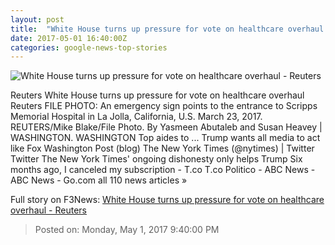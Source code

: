 ```yaml
---
layout: post
title:  "White House turns up pressure for vote on healthcare overhaul - Reuters"
date: 2017-05-01 16:40:00Z
categories: google-news-top-stories
---
```


![White House turns up pressure for vote on healthcare overhaul - Reuters](http://s2.reutersmedia.net/resources/r/?m=02&d=20170501&t=2&i=1182773366&w=&fh=545px&fw=&ll=&pl=&sq=&r=LYNXMPED4014H)

Reuters White House turns up pressure for vote on healthcare overhaul Reuters FILE PHOTO: An emergency sign points to the entrance to Scripps Memorial Hospital in La Jolla, California, U.S. March 23, 2017. REUTERS/Mike Blake/File Photo. By Yasmeen Abutaleb and Susan Heavey | WASHINGTON. WASHINGTON Top aides to ... Trump wants all media to act like Fox Washington Post (blog) The New York Times (@nytimes) | Twitter Twitter The New York Times' ongoing dishonesty only helps Trump Six months ago, I canceled my subscription - T.co T.co Politico - ABC News - ABC News - Go.com all 110 news articles »


Full story on F3News: [White House turns up pressure for vote on healthcare overhaul - Reuters](http://www.f3nws.com/n/3dFd3B)

> Posted on: Monday, May 1, 2017 9:40:00 PM
